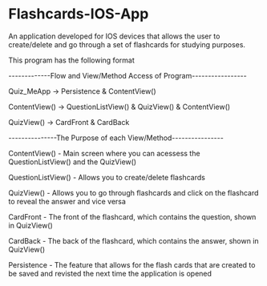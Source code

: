# Flashcards-IOS-App
An application developed for IOS devices that allows the user to create/delete and go through a set of flashcards for studying purposes. 

This program has the following format 

-------------Flow and View/Method Access of Program----------------- 

Quiz_MeApp -> Persistence & ContentView()

ContentView() -> QuestionListView() & QuizView() & ContentView()

QuizView() -> CardFront & CardBack 

---------------The Purpose of each View/Method----------------

ContentView() - Main screen where you can acessess the QuestionListView() and the QuizView()

QuestionListView() - Allows you to create/delete flashcards 

QuizView() - Allows you to go through flashcards and click on the flashcard to reveal the answer and vice versa

CardFront - The front of the flashcard, which contains the question, shown in QuizView()

CardBack - The back of the flashcard, which contains the answer, shown in QuizView()

Persistence - The feature that allows for the flash cards that are created to be saved and revisted the next time the application is opened



